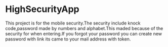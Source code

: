 # HighSecurityApp
This project is for the mobile security.The security include knock code,password made by numbers and alphabet.This maded because of the security for when entering.If you forgot your password you can create new password with link its came to your mail address with token.
